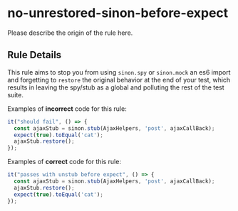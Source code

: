 # no-unrestored-sinon-before-expect

Please describe the origin of the rule here.


## Rule Details

This rule aims to stop you from using `sinon.spy` or `sinon.mock` an es6 import
and forgetting to `restore` the original behavior at the end of your test,
which results in leaving the spy/stub as a global and polluting the rest of the
test suite.

Examples of **incorrect** code for this rule:

```js
it("should fail", () => {
  const ajaxStub = sinon.stub(AjaxHelpers, 'post', ajaxCallBack);
  expect(true).toEqual('cat');
  ajaxStub.restore();
});
```

Examples of **correct** code for this rule:

```js
it("passes with unstub before expect", () => {
  const ajaxStub = sinon.stub(AjaxHelpers, 'post', ajaxCallBack);
  ajaxStub.restore();
  expect(true).toEqual('cat');
});
```
